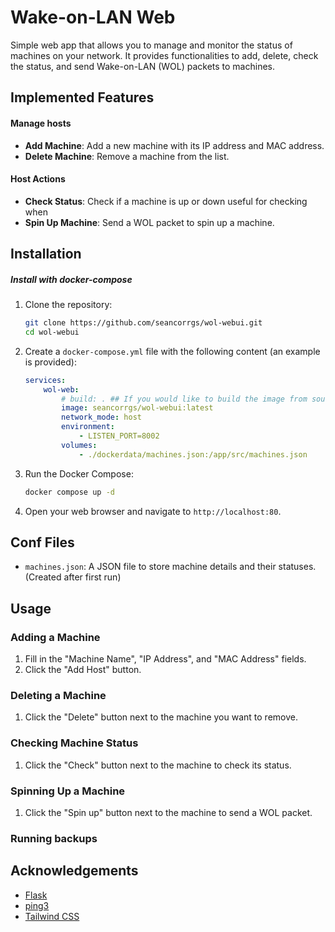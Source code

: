 # Wake-on-LAN Web

Simple web app that allows you to manage and monitor the status of machines on your network. It provides functionalities to add, delete, check the status, and send Wake-on-LAN (WOL) packets to machines.

## Implemented Features

#### Manage hosts 
- **Add Machine**: Add a new machine with its IP address and MAC address.
- **Delete Machine**: Remove a machine from the list.

#### Host Actions
- **Check Status**: Check if a machine is up or down useful for checking when 
- **Spin Up Machine**: Send a WOL packet to spin up a machine.

## Installation

##### Install with docker-compose

1. Clone the repository:
    ```bash
    git clone https://github.com/seancorrgs/wol-webui.git
    cd wol-webui
    ```

2. Create a `docker-compose.yml` file with the following content (an example is provided):

    ```yaml
    services:
        wol-web:
            # build: . ## If you would like to build the image from source
            image: seancorrgs/wol-webui:latest
            network_mode: host
            environment:
                - LISTEN_PORT=8002
            volumes:
                - ./dockerdata/machines.json:/app/src/machines.json
    ```

3. Run the Docker Compose:
    ```bash
    docker compose up -d
    ```

4. Open your web browser and navigate to `http://localhost:80`.

## Conf Files

- `machines.json`: A JSON file to store machine details and their statuses. (Created after first run)

## Usage

### Adding a Machine

1. Fill in the "Machine Name", "IP Address", and "MAC Address" fields.
2. Click the "Add Host" button.

### Deleting a Machine

1. Click the "Delete" button next to the machine you want to remove.

### Checking Machine Status

1. Click the "Check" button next to the machine to check its status.

### Spinning Up a Machine

1. Click the "Spin up" button next to the machine to send a WOL packet.

### Running backups



## Acknowledgements

- [Flask](https://flask.palletsprojects.com/)
- [ping3](https://github.com/kyan001/ping3)
- [Tailwind CSS](https://tailwindcss.com/)
